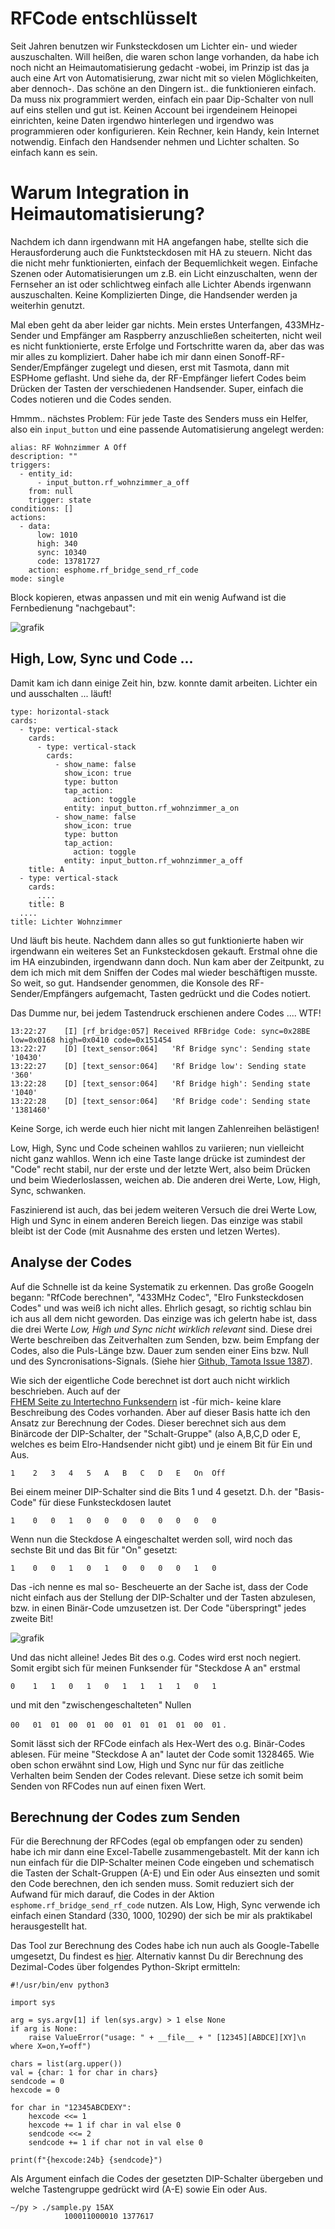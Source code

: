 # RFCode entschlüsselt

Seit Jahren benutzen wir Funksteckdosen um Lichter ein- und wieder auszuschalten. 
Will heißen, die waren schon lange vorhanden, da habe ich noch nicht an Heimautomatisierung gedacht
-wobei, im Prinzip ist das ja auch eine Art von Automatisierung, zwar nicht mit so vielen Möglichkeiten, aber dennoch-.
Das schöne an den Dingern ist.. die funktionieren einfach. Da muss nix programmiert werden, einfach ein paar Dip-Schalter
von null auf eins stellen und gut ist. Keinen Account bei irgendeinem Heinopei einrichten, keine Daten irgendwo hinterlegen 
und irgendwo was programmieren oder konfigurieren. Kein Rechner, kein Handy, kein Internet notwendig. Einfach den Handsender 
nehmen und Lichter schalten. So einfach kann es sein. 

# Warum Integration in Heimautomatisierung?

Nachdem ich dann irgendwann mit HA angefangen habe, stellte sich die Herausforderung auch die Funktsteckdosen mit HA
zu steuern. Nicht das die nicht mehr funktionierten, einfach der Bequemlichkeit wegen. Einfache Szenen oder Automatisierungen 
um z.B. ein Licht einzuschalten, wenn der Fernseher an ist oder schlichtweg einfach alle Lichter Abends irgenwann auszuschalten. 
Keine Komplizierten Dinge, die Handsender werden ja weiterhin genutzt. 

Mal eben geht da aber leider gar nichts. Mein erstes Unterfangen, 433MHz-Sender und Empfänger am Raspberry 
anzuschließen scheiterten, nicht weil es nicht funktionierte, erste Erfolge und Fortschritte waren da, aber das was mir alles
zu kompliziert. Daher habe ich mir dann einen Sonoff-RF-Sender/Empfänger zugelegt und diesen, erst mit Tasmota, dann mit 
ESPHome geflasht. Und siehe da, der RF-Empfänger liefert Codes beim Drücken der Tasten der verschiedenen Handsender. Super, 
einfach die Codes notieren und die Codes senden. 

Hmmm.. nächstes Problem: Für jede Taste des Senders muss ein Helfer, also ein ```input_button``` und eine passende 
Automatisierung angelegt werden: 

```
alias: RF Wohnzimmer A Off
description: ""
triggers:
  - entity_id:
      - input_button.rf_wohnzimmer_a_off
    from: null
    trigger: state
conditions: []
actions:
  - data:
      low: 1010
      high: 340
      sync: 10340
      code: 13781727
    action: esphome.rf_bridge_send_rf_code
mode: single
```

Block kopieren, etwas anpassen und mit ein wenig Aufwand ist die Fernbedienung "nachgebaut": 

![grafik](https://github.com/user-attachments/assets/15d07dbf-389f-415b-a85e-11f1371e5219)


## High, Low, Sync und Code ... 

Damit kam ich dann einige Zeit hin, bzw. konnte damit arbeiten. Lichter ein und ausschalten ... läuft!

```
type: horizontal-stack
cards:
  - type: vertical-stack
    cards:
      - type: vertical-stack
        cards:
          - show_name: false
            show_icon: true
            type: button
            tap_action:
              action: toggle
            entity: input_button.rf_wohnzimmer_a_on
          - show_name: false
            show_icon: true
            type: button
            tap_action:
              action: toggle
            entity: input_button.rf_wohnzimmer_a_off
    title: A
  - type: vertical-stack
    cards:
      ....
    title: B
  ....
title: Lichter Wohnzimmer
```

Und läuft bis heute. Nachdem dann alles so gut funktionierte haben wir irgendwann ein weiteres Set an Funksteckdosen 
gekauft. Erstmal ohne die im HA einzubinden, irgendwann dann doch. Nun kam aber der Zeitpunkt, zu dem ich mich mit 
dem Sniffen der Codes mal wieder beschäftigen musste. So weit, so gut. Handsender genommen, die Konsole des 
RF-Sender/Empfängers aufgemacht, Tasten gedrückt und die Codes notiert. 

Das Dumme nur, bei jedem Tastendruck erschienen andere Codes .... WTF!

```
13:22:27	[I]	[rf_bridge:057]	Received RFBridge Code: sync=0x28BE low=0x0168 high=0x0410 code=0x151454
13:22:27	[D]	[text_sensor:064]	'Rf Bridge sync': Sending state '10430'
13:22:27	[D]	[text_sensor:064]	'Rf Bridge low': Sending state '360'
13:22:28	[D]	[text_sensor:064]	'Rf Bridge high': Sending state '1040'
13:22:28	[D]	[text_sensor:064]	'Rf Bridge code': Sending state '1381460'
```

Keine Sorge, ich werde euch hier nicht mit langen Zahlenreihen belästigen!

Low, High, Sync und Code scheinen wahllos zu variieren; nun vielleicht nicht ganz wahllos. Wenn ich eine Taste
lange drücke ist zumindest der "Code" recht stabil, nur der erste und der letzte Wert, also beim Drücken und beim
Wiederloslassen, weichen ab. Die anderen drei Werte, Low, High, Sync, schwanken. 

Faszinierend ist auch, das bei jedem weiteren Versuch die drei Werte Low, High und Sync in einem anderen Bereich liegen. 
Das einzige was stabil bleibt ist der Code (mit Ausnahme des ersten und letzen Wertes). 

## Analyse der Codes

Auf die Schnelle ist da keine Systematik zu erkennen. Das große Googeln begann: "RfCode berechnen", "433MHz Codec", 
"Elro Funksteckdosen Codes" und was weiß ich nicht alles. Ehrlich gesagt, so richtig schlau bin ich aus all dem nicht geworden. 
Das einzige was ich gelertn habe ist, dass die drei Werte *Low, High und Sync nicht wirklich relevant* sind. Diese drei Werte 
beschreiben das Zeitverhalten zum Senden, bzw. beim Empfang der Codes, also die Puls-Länge bzw. Dauer zum senden einer Eins bzw. Null 
und des Syncronisations-Signals. (Siehe hier [Github, Tamota Issue 1387](https://github.com/arendst/Tasmota/issues/1387)). 

Wie sich der eigentliche Code berechnet ist dort auch nicht wirklich beschrieben. Auch auf der  
[FHEM Seite zu Intertechno Funksendern](https://wiki.fhem.de/wiki/Intertechno_Code_Berechnung) ist -für mich- keine klare Beschreibung
des Codes vorhanden. Aber auf dieser Basis hatte ich den Ansatz zur Berechnung der Codes. Dieser berechnet sich aus dem Binärcode der 
DIP-Schalter, der "Schalt-Gruppe" (also A,B,C,D oder E, welches es beim Elro-Handsender nicht gibt) und je einem Bit für Ein und Aus. 

```1	2	3	4	5	A	B	C	D	E	On	Off``` 

Bei einem meiner DIP-Schalter sind die Bits 1 und 4 gesetzt. D.h. der "Basis-Code" für diese Funksteckdosen lautet 

```1	0	0	1	0	0	0	0	0	0	0	0``` 

Wenn nun die Steckdose A eingeschaltet werden soll, wird noch das sechste Bit und das Bit für "On" gesetzt: 

```1	0	0	1	0	1	0	0	0	0	1	0``` 

Das -ich nenne es mal so- Bescheuerte an der Sache ist, dass der Code nicht einfach aus der Stellung der DIP-Schalter und der Tasten 
abzulesen, bzw. in einen Binär-Code umzusetzen ist. Der Code "überspringt" jedes zweite Bit!

![grafik](https://github.com/user-attachments/assets/6677726f-6166-4d3e-b567-8780c79c27e5)

Und das nicht alleine! Jedes Bit des o.g. Codes wird erst noch negiert. Somit ergibt sich für meinen Funksender für "Steckdose A an" erstmal

```0	1	1	0	1	0	1	1	1	1	0	1``` 

und mit den "zwischengeschalteten" Nullen

```00	01	01	00	01	00	01	01	01	01	00	01``` .

Somit lässt sich der RFCode einfach als Hex-Wert des o.g. Binär-Codes ablesen. Für meine "Steckdose A an" lautet der Code somit 1328465. 
Wie oben schon erwähnt sind Low, High und Sync nur für das zeitliche Verhalten beim Senden der Codes relevant. Diese setze ich somit beim 
Senden von RFCodes nun auf einen fixen Wert. 

## Berechnung der Codes zum Senden

Für die Berechnung der RFCodes (egal ob empfangen oder zu senden) habe ich mir dann eine Excel-Tabelle zusammengebastelt. Mit der
kann ich nun einfach für die DIP-Schalter meinen Code eingeben und schematisch die Tasten der Schalt-Gruppen (A-E) und Ein oder Aus einsezten
und somit den Code berechnen, den ich senden muss. Somit reduziert sich der Aufwand für mich darauf, die Codes in der Aktion 
```esphome.rf_bridge_send_rf_code``` nutzen. Als Low, High, Sync verwende ich einfach einen Standard (330, 1000, 10290) der sich be mir als
praktikabel herausgestellt hat. 

Das Tool zur Berechnung des Codes habe ich nun auch als Google-Tabelle umgesetzt, Du findest es
[hier](https://docs.google.com/spreadsheets/d/1-JK3X-01phvdzJit6nTt2Sel1AQAIu--iug18V1fK_A/edit?usp=sharing).
Alternativ kannst Du dir Berechnung des Dezimal-Codes über folgendes Python-Skript ermitteln:

```
#!/usr/bin/env python3

import sys

arg = sys.argv[1] if len(sys.argv) > 1 else None
if arg is None:
    raise ValueError("usage: " + __file__ + " [12345][ABDCE][XY]\n where X=on,Y=off")

chars = list(arg.upper())
val = {char: 1 for char in chars}
sendcode = 0
hexcode = 0

for char in "12345ABCDEXY":
    hexcode <<= 1
    hexcode += 1 if char in val else 0
    sendcode <<= 2
    sendcode += 1 if char not in val else 0

print(f"{hexcode:24b} {sendcode}")
```

Als Argument einfach die Codes der gesetzten DIP-Schalter übergeben und welche Tastengruppe gedrückt wird (A-E)
sowie Ein oder Aus. 

```
~/py > ./sample.py 15AX
            100011000010 1377617
```







